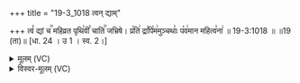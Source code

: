 +++
title = "19-3_1018 त्वन् द्याम्"

+++
त्वं꣡ द्यां च꣢꣯ महिव्रत पृथि꣣वीं꣡ चाति꣢꣯ जभ्रिषे। प्र꣡ति꣢ द्रा꣣पि꣡म꣢मुञ्चथाः꣣ प꣡व꣢मान महित्व꣣ना꣢ ॥ 19-3:1018 ॥ ॥19 (ता)॥ [धा. 24 । उ 1 । स्व. 2।]

<details><summary>मूलम् (VC)</summary>

त्वं꣡ द्यां च꣢꣯ महिव्रत पृथि꣣वीं꣡ चाति꣢꣯ जभ्रिषे । प्र꣡ति꣢ द्रा꣣पि꣡म꣢मुञ्चथाः प꣡व꣢मान महित्व꣣ना꣢ ॥१०१८॥
</details>

<details><summary>विस्वर-मूलम् (VC)</summary>

त्वं द्यां च महिव्रत पृथिवीं चाति जभ्रिषे । प्रति द्रापिममुञ्चथाः पवमान महित्वना ॥१०१८॥
</details>